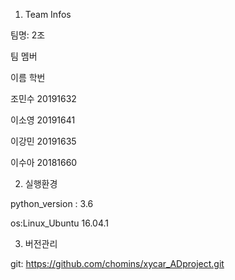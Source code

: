 1. Team Infos

팀명: 2조

팀 멤버

이름	   학번

조민수 20191632

이소영	20191641

이강민	20191635	

이수아 20181660 

2. 실행환경

python_version : 3.6

os:Linux_Ubuntu 16.04.1

3. 버전관리

git: https://github.com/chomins/xycar_ADproject.git


